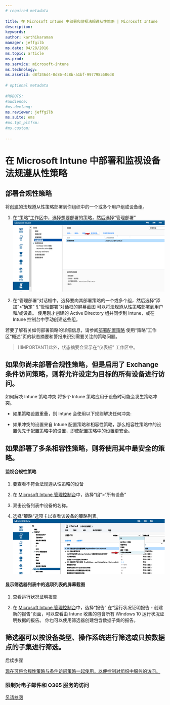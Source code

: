 ```yaml
---
# required metadata

title: 在 Microsoft Intune 中部署和监视法规遵从性策略 | Microsoft Intune
description:
keywords:
author: karthikaraman
manager: jeffgilb
ms.date: 04/28/2016
ms.topic: article
ms.prod:
ms.service: microsoft-intune
ms.technology:
ms.assetid: d8f246d4-0d86-4c8b-a1bf-9977985506d8

# optional metadata

#ROBOTS:
#audience:
#ms.devlang:
ms.reviewer: jeffgilb
ms.suite: ems
#ms.tgt_pltfrm:
#ms.custom:

---
```


# 在 Microsoft Intune 中部署和监视设备法规遵从性策略
## 部署合规性策略
将[创建](create-a-device-compliance-policy-in-microsoft-intune.md)的法规遵从性策略部署到你组织中的一个或多个用户组或设备组。

1.  在“策略”工作区中，选择想要部署的策略，然后选择“管理部署”
![法规遵从性策略页的屏幕截图，显示顶部的“管理部署”菜单选项](./media/intune-sa-3c-deploy-compliance-policy2.png)

2.  在“管理部署”对话框中，选择要向其部署策略的一个或多个组，然后选择“添加”>“确定”
![“管理部署”对话框的屏幕截图 可以将法规遵从性策略部署到用户和/或设备。 使用刚才创建的 Active Directory 组并同步到 Intune，或在 Intune 控制台中手动创建这些组。

若要了解有关如何部署策略的详细信息，请参阅[部署配置策略](manage-settings-and-features-on-your-devices-with-microsoft-intune-policies.md) 使用“策略”工作区“概述”页的状态摘要和警报来识别需要关注的策略问题。

> [!IMPORTANT]此外，状态摘要会显示在“仪表板”  工作区中。

## 如果你尚未部署合规性策略，但是启用了 Exchange 条件访问策略，则将允许设定为目标的所有设备进行访问。
如何解决 Intune 策略冲突 将多个 Intune 策略应用于设备时可能会发生策略冲突。

-   如果策略设置重叠，则 Intune 会使用以下规则解决任何冲突:

-   如果冲突的设置来自 Intune 配置策略和相容性策略，那么相容性策略中的设置优先于配置策略中的设置，即使配置策略中的设置更安全。

## 如果部署了多条相容性策略，则将使用其中最安全的策略。

#### 监视合规性策略

1.  要查看不符合法规遵从性策略的设备

2.  在 [Microsoft Intune 管理控制台](https://manage.microsoft.com)中，选择“组”>“所有设备”

3.  双击设备列表中设备的名称。

4.  选择“策略”选项卡以查看该设备的策略列表。
![从“筛选器”下拉列表中，选择“不符合合规性策略”](./media/intune-sa-3e-view-device-noncompliance.png)

#### 显示筛选器列表中的选项列表的屏幕截图

1.  查看运行状况证明报告

2.  在 [Microsoft Intune 管理控制台](https://manage.microsoft.com)中，选择“报告” 在“运行状况证明报告 - 创建新的报告”页面，可以查看由 Intune 收集的包含所有 Windows 10 运行状况证明数据的报告。 你也可以使用筛选器创建包含数据子集的报告。


## 筛选器可以按设备类型、操作系统进行筛选或只按数据点的子集进行筛选。
后续步骤

[现在可将合规性策略与条件访问策略一起使用，以便控制对组织中服务的访问。](restrict-access-to-email-and-o365-services-with-microsoft-intune.md)


### 限制对电子邮件和 O365 服务的访问
[另请参阅](introduction-to-device-compliance-policies-in-microsoft-intune.md)


<!--HONumber=May16_HO2-->



